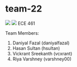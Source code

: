 # team-22
<img src="https://github-readme-stats.vercel.app/api/top-langs/?username=daniyalfazal" />
<img src="https://img.shields.io/badge/TypeScript-007ACC?style=for-the-badge&logo=typescript&logoColor=white" />
ECE 461

Team Members:

1) Daniyal Fazal (daniyalfazal)
2) Hasan Sultan (hsultan)
3) Vickrant Sreekanth (vcxrant)
4) Riya Varshney (varshney00)
